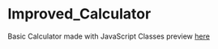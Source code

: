 # Improved_Calculator
Basic Calculator made with JavaScript Classes
preview <a href="https://ramejaayush.github.io/Improved_Calculator/">here</a>
